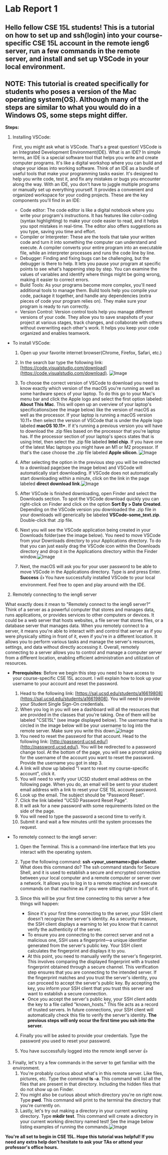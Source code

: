# Lab Report 1

## Hello fellow CSE 15L students! This is a tutorial on how to set up and ssh(login) into your course-specific CSE 15L account in the remote ieng6 server, run a few commands in the remote server, and install and set up VSCode in your local environment.
## NOTE: This tutorial is created specifically for students who poses a version of the Mac operating system(OS). Although many of the steps are similar to what you would do in a Windows OS, some steps might differ.

**Steps:**
1. Installing VSCode:

   First, you might ask what is VSCode. That's a great question! VSCode is an Integrated Development Environment(IDE). What is an IDE? In simple terms, an IDE is a special software tool that helps you write and create computer programs. It's like a digital workshop where you can build and shape your ideas into working software. Think of an IDE as a bundle of useful tools that make your programming tasks easier. It's designed to help you write code, test it, and fix any mistakes or bugs you encounter along the way. With an IDE, you don't have to juggle multiple programs or manually set up everything yourself. It provides a convenient and organized workspace for your coding projects. These are the key components you'll find in an IDE:
   	* Code editor: The code editor is like a digital notebook where you write your program's instructions. It has features like color-coding (syntax highlighting) to make your code easier to read, and it helps you spot mistakes in real-time. The editor also offers suggestions as you type, saving you time and effort.
   	* Compiler or Interpreter: These are the tools that take your written code and turn it into something the computer can understand and execute. A compiler converts your entire program into an executable file, while an interpreter processes and runs the code line by line.
   	* Debugger: Finding and fixing bugs can be challenging, but the debugger is there to help. It lets you pause your program at specific points to see what's happening step by step. You can examine the values of variables and identify where things might be going wrong, making it easier to correct errors.
   	* Build Tools: As your programs become more complex, you'll need additional tools to manage them. Build tools help you compile your code, package it together, and handle any dependencies (extra pieces of code your program relies on). They make sure your program is ready to run correctly.
   	* Version Control: Version control tools help you manage different versions of your code. They allow you to save snapshots of your project at various stages, track changes, and collaborate with others without overwriting each other's work. It helps you keep your code organized and enables teamwork.

* To install VSCode:

  1. Open up your favorite internet browser(Chrome, Firefox, Safari, etc.)

  2. In the search bar type the following link: [https://code.visualstudio.com/download](https://code.visualstudio.com/download).
     ![Image](https://github.com/AlbardEspinoza/cse15l-lab-reports/blob/main/VSCode_download_page.png)
  3. To choose the correct version of VSCode to download you need to know exactly which version of the macOS you're running as well as some hardware specs of your laptop. To do this go to your Mac's menu bar and click the Apple logo and select the first option labeled: **About This Mac**. This will open up an overview of your laptop's specifications(see the image below) like the version of macOS as well as the processor. If your laptop is running a macOS version 10.11+ then select the version of VSCode that is under the Apple logo labeled **macOS 10.11+**. If it's running a previous version you will have to download the .zip files based on the processor that you're laptop has. If the processor section of your laptop's specs states that is using Intel, then select the .zip file labeled **Intel chip**. If you have one of the latest Mac laptops you might have an M1 or M2 processor. If that's the case choose the .zip file labeled **Apple silicon**. ![Image](https://github.com/AlbardEspinoza/cse15l-lab-reports/blob/main/Laptop_specs_example.png)
  4. After selecting the option in the previous step you will be redirected to a download page(see the image below) and VSCode will automatically start downloading. If VSCode does not automatically start downloading within a minute, click on the link in the page labeled **direct download link**.![Image](https://github.com/AlbardEspinoza/cse15l-lab-reports/blob/main/Download_link.png)
  5. After VSCode is finished downloading, open Finder and select the Downloads section. To spot the VSCode download quickly you can right-click on Finder and click on the option **Sort By > Date Created**. Depending on the VSCode version you downloaded the .zip file in your downloads will generically be labeled **VSCode-some_text.zip**. Double-click that .zip file.
  6. Next you will see the VSCode application being created in your Downloads folder(see the image below). You need to move VSCode from your Downloads directory to your Applications directory. To do that you can just easily drag the VSCode icon within the Downloads directory and drop it in the Applications directory within the Finder window.![Image](https://github.com/AlbardEspinoza/cse15l-lab-reports/blob/main/VSCode_downloaded_app.png)
  7. Next, the macOS will ask you for your user password to be able to move VSCode in the Applications directory. Type is and press Enter.
     **Success** :thumbsup: You have successfully installed VSCode to your local environment. Feel free to open and play around with the IDE.

2. Remotely connecting to the ieng6 server

  What exactly does it mean to "Remotely connect to the ieng6 server?" Think of a server as a powerful computer that stores and manages data, runs applications, or provides services to other computers or devices. It could be a web server that hosts websites, a file server that stores files, or a database server that manages data. When you remotely connect to a server, it means you're able to interact with and control that server as if you were physically sitting in front of it, even if you're in a different location. It allows you to perform various tasks and manage the server's resources, settings, and data without directly accessing it. Overall, remotely connecting to a server allows you to control and manage a computer server from a different location, enabling efficient administration and utilization of resources.

  * **Prerequisites**: Before we begin this step you need to have access to your course-specific CSE 15L account. I will explain how to look up your username to your account and reset the password.
    1. Head to the following link: [https://sal.ucsd.edu/students/a16619808](https://sal.ucsd.edu/students/a16619808). You will need to provide your Student Single Sign-On credentials.
    2. When you log in you will see a dashboard will all the resources that are provided in the classes that you're taking. One of them will be labeled "CSE15L" (see image displayed below). The username that is circled in the image below will be your username to log into the remote server. Make sure you write this down.![Image](https://github.com/AlbardEspinoza/cse15l-lab-reports/blob/main/account_lookup.png)
    3. You need to reset the password for that account. Head to the following link: [http://password.ucsd.edu/](http://password.ucsd.edu/). You will be redirected to a password change tool. At the bottom of the page, you will see a prompt asking for the username of the account you want to reset the password. Provide the username you got in step 3.
    4. A link will show up labeled "I want to reset my course-specific account", click it.
    5. You will need to verify your UCSD student email address on the following page. When you do, an email will be sent to your student email address with a link to reset your CSE 15L account password.
    6. Look up the email. The subject should be "Password Reset".
    7. Click the link labeled "UCSD Password Reset Page".
    8. It will ask for a new password with some requirements listed on the side of the page.
    9. You will need to type the password a second time to verify it.
    10. Submit it and wait a few minutes until the system processes the request.

* To remotely connect to the ieng6 server:
  1. Open the Terminal. This is a command-line interface that lets you interact with the operating system.
  2. Type the following command: **ssh <your_username>@pi-cluster**. What does this command do? The ssh command stands for Secure Shell, and it is used to establish a secure and encrypted connection between your local computer and a remote computer or server over a network. It allows you to log in to a remote machine and execute commands on that machine as if you were sitting right in front of it.
  3. Since this will be your first time connecting to this server a few things will happen:
        * Since it's your first time connecting to the server, your SSH client doesn't recognize the server's identity. As a security measure, the SSH client displays a warning to let you know that it cannot verify the authenticity of the server.
        * To ensure you are connecting to the correct server and not a malicious one, SSH uses a fingerprint—a unique identifier generated from the server's public key. Your SSH client calculates the fingerprint and displays it to you.
        * At this point, you need to manually verify the server's fingerprint. This involves comparing the displayed fingerprint with a trusted fingerprint obtained through a secure channel. This verification step ensures that you are connecting to the intended server. If the fingerprint matches and you trust the server's identity, you can proceed to accept the server's public key. By accepting the key, you inform your SSH client that you trust this server and want to establish a secure connection.
        * Once you accept the server's public key, your SSH client adds the key to a file called "known_hosts." This file acts as a record of trusted servers. In future connections, your SSH client will automatically check this file to verify the server's identity. **The previous steps will only occur the first time you ssh into the server.**

  4. Finally you will be asked to provide your credentials. Type the password you used to reset your password.
  5. You have successfully logged into the remote ieng6 server :thumbsup:


3. Finally, let's try a few commands in the server to get familiar with the environment.
    1. You're probably curious about what's in this remote server. Like files, pictures, etc. Type the command **ls -a**. This command will list all the files that are present in that directory. Including the hidden files that do not show up on Finder.
    2. You might also be curious about which directory you're on right now. Type **pwd**. This command will print to the terminal the directory that you're currently on.
    3. Lastly, let's try out making a directory in your current working directory. Type **mkdir test**. This command will create a directory in your current working directory named test! See the image below listing examples of running the commands.![Image](https://github.com/AlbardEspinoza/cse15l-lab-reports/blob/main/command_examples.png)

**You're all set to begin in CSE 15L. Hope this tutorial was helpful! If you need any extra help don't hesitate to ask your TAs or attend your professor's office hours.**
